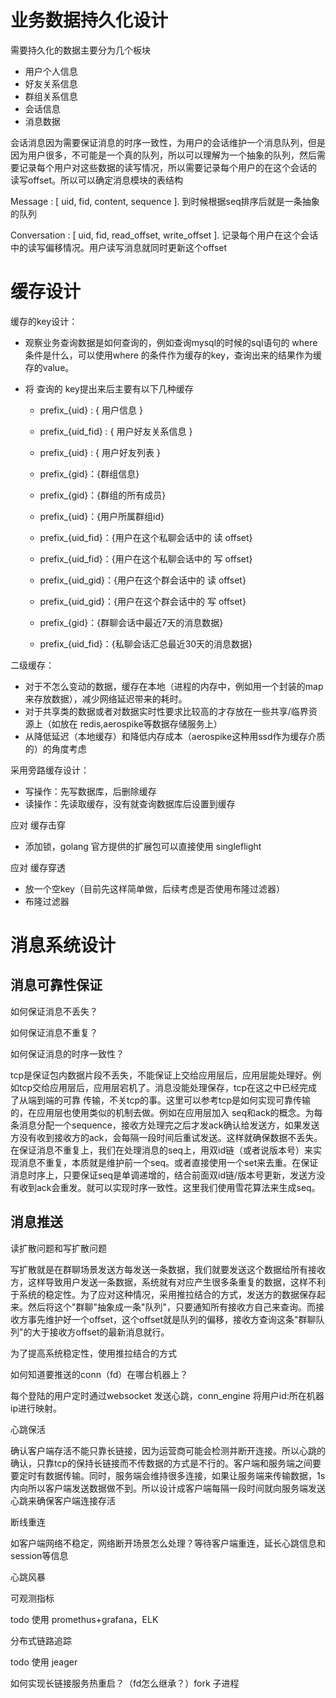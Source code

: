 



# 业务数据持久化设计

需要持久化的数据主要分为几个板块

- 用户个人信息
- 好友关系信息
- 群组关系信息
- 会话信息
- 消息数据





会话消息因为需要保证消息的时序一致性，为用户的会话维护一个消息队列，但是因为用户很多，不可能是一个真的队列，所以可以理解为一个抽象的队列，然后需要记录每个用户对这些数据的读写情况，所以需要记录每个用户的在这个会话的 读写offset。所以可以确定消息模块的表结构

Message : [ uid, fid, content, sequence ].  到时候根据seq排序后就是一条抽象的队列

Conversation : [ uid, fid, read_offset, write_offset ]. 记录每个用户在这个会话中的读写偏移情况。用户读写消息就同时更新这个offset



# 缓存设计

缓存的key设计：

- 观察业务查询数据是如何查询的，例如查询mysql的时候的sql语句的 where 条件是什么，可以使用where 的条件作为缓存的key，查询出来的结果作为缓存的value。

- 将 查询的 key提出来后主要有以下几种缓存

  - prefix_{uid} : { 用户信息 }

  - prefix_{uid_fid} : { 用户好友关系信息 }

  - prefix_{uid} : { 用户好友列表 }

  - prefix_{gid}：{群组信息}

  - prefix_{gid}：{群组的所有成员}

  - prefix_{uid}：{用户所属群组id}

  - prefix_{uid_fid}：{用户在这个私聊会话中的 读 offset}

  - prefix_{uid_fid}：{用户在这个私聊会话中的 写 offset}

  - prefix_{uid_gid}：{用户在这个群会话中的 读 offset}

  - prefix_{uid_gid}：{用户在这个群会话中的 写 offset}

  - prefix_{gid}：{群聊会话中最近7天的消息数据}

  - prefix_{uid_fid}：{私聊会话汇总最近30天的消息数据}

    

二级缓存：

- 对于不怎么变动的数据，缓存在本地（进程的内存中，例如用一个封装的map来存放数据），减少网络延迟带来的耗时。
- 对于共享类的数据或者对数据实时性要求比较高的才存放在一些共享/临界资源上（如放在 redis,aerospike等数据存储服务上）
- 从降低延迟（本地缓存）和降低内存成本（aerospike这种用ssd作为缓存介质的）的角度考虑

采用旁路缓存设计：

- 写操作：先写数据库，后删除缓存
- 读操作：先读取缓存，没有就查询数据库后设置到缓存

应对 缓存击穿

- 添加锁，golang 官方提供的扩展包可以直接使用 singleflight

应对 缓存穿透

- 放一个空key（目前先这样简单做，后续考虑是否使用布隆过滤器）
- 布隆过滤器





# 消息系统设计

## 消息可靠性保证

如何保证消息不丢失？

如何保证消息不重复？

如何保证消息的时序一致性？

tcp是保证包内数据片段不丢失，不能保证上交给应用层后，应用层能处理好。例如tcp交给应用层后，应用层宕机了。消息没能处理保存，tcp在这之中已经完成了从端到端的可靠 传输，不关tcp的事。这里可以参考tcp是如何实现可靠传输的，在应用层也使用类似的机制去做。例如在应用层加入 seq和ack的概念。为每条消息分配一个sequence，接收方处理完之后才发ack确认给发送方，如果发送方没有收到接收方的ack，会每隔一段时间后重试发送。这样就确保数据不丢失。在保证消息不重复上，我们在处理消息的seq上，用双id链（或者说版本号）来实现消息不重复，本质就是维护前一个seq。或者直接使用一个set来去重。在保证消息时序上，只要保证seq是单调递增的，结合前面双id链/版本号更新，发送方没有收到ack会重发。就可以实现时序一致性。这里我们使用雪花算法来生成seq。

## 消息推送

读扩散问题和写扩散问题

写扩散就是在群聊场景发送方每发送一条数据，我们就要发送这个数据给所有接收方，这样导致用户发送一条数据，系统就有对应产生很多条重复的数据，这样不利于系统的稳定性。为了应对这种情况，采用推拉结合的方式，发送方的数据保存起来。然后将这个"群聊"抽象成一条"队列"，只要通知所有接收方自己来查询。而接收方事先维护好一个offset，这个offset就是队列的偏移，接收方查询这条"群聊队列"的大于接收方offset的最新消息就行。



为了提高系统稳定性，使用推拉结合的方式



如何知道要推送的conn（fd）在哪台机器上？

每个登陆的用户定时通过websocket 发送心跳，conn_engine 将用户id:所在机器ip进行映射。



心跳保活

确认客户端存活不能只靠长链接，因为运营商可能会检测并断开连接。所以心跳的确认，只靠tcp的保持长链接而不传数据的方式是不行的。客户端和服务端之间要要定时有数据传输。同时，服务端会维持很多连接，如果让服务端来传输数据，1s内向所以客户端发送数据做不到。所以设计成客户端每隔一段时间就向服务端发送心跳来确保客户端连接存活



断线重连

如客户端网络不稳定，网络断开场景怎么处理？等待客户端重连，延长心跳信息和session等信息



心跳风暴



可观测指标

todo 使用 promethus+grafana，ELK



分布式链路追踪

todo 使用 jeager



如何实现长链接服务热重启？（fd怎么继承？）fork 子进程



